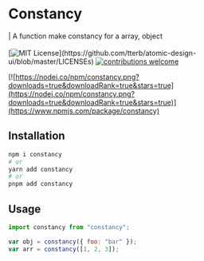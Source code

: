 # Constancy

| A function make constancy for a array, object
<br /><br />
[![MIT License](https://img.shields.io/apm/l/atomic-design-ui.svg?)](https://github.com/tterb/atomic-design-ui/blob/master/LICENSEs)
[![contributions welcome](https://img.shields.io/badge/contributions-welcome-brightgreen.svg?style=flat)](https://github.com/dwyl/esta/issues)


[![https://nodei.co/npm/constancy.png?downloads=true&downloadRank=true&stars=true](https://nodei.co/npm/constancy.png?downloads=true&downloadRank=true&stars=true)](https://www.npmjs.com/package/constancy)

## Installation

```bash
npm i constancy
# or
yarn add constancy
# or
pnpm add constancy
```

## Usage

```js
import constancy from "constancy";

var obj = constancy({ foo: "bar" });
var arr = constancy([1, 2, 3]);
```
